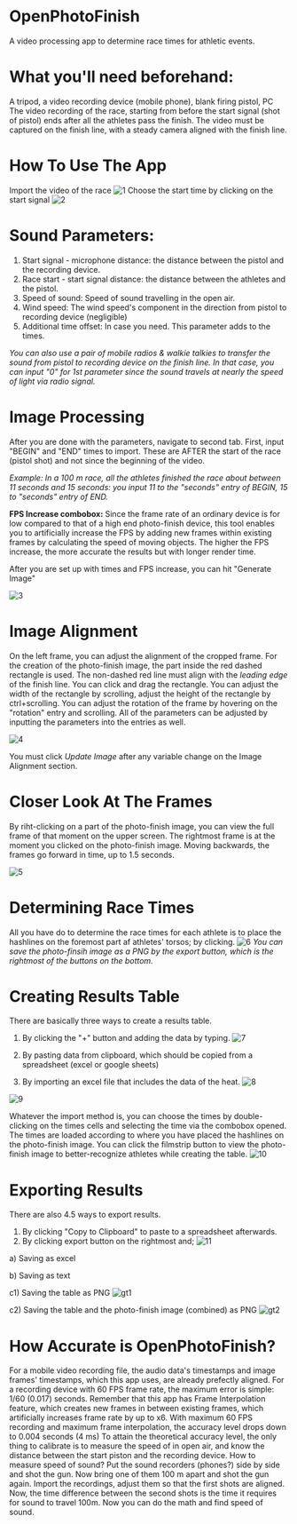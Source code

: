 # OpenPhotoFinish
A video processing app to determine race times for athletic events.
# What you'll need beforehand:
A tripod, a video recording device (mobile phone), blank firing pistol, PC
The video recording of the race, starting from before the start signal (shot of pistol) ends after all the athletes pass the finish.
The video must be captured on the finish line, with a steady camera aligned with the finish line.
# How To Use The App
Import the video of the race
![1](https://github.com/user-attachments/assets/4c54beb5-725d-456d-9743-b5ef7b3f05e9)
Choose the start time by clicking on the start signal
![2](https://github.com/user-attachments/assets/126c959e-e2fe-4011-98b2-a6bce14fb256)
# Sound Parameters:
1) Start signal - microphone distance: the distance between the pistol and the recording device.
2) Race start - start signal distance: the distance between the athletes and the pistol.
3) Speed of sound: Speed of sound travelling in the open air.
4) Wind speed: The wind speed's component in the direction from pistol to recording device (negligible)
5) Additional time offset: In case you need. This parameter adds to the times.

_You can also use a pair of mobile radios & walkie talkies to transfer the sound from pistol to recording device on the finish line. In that case, you can input "0" for 1st parameter since the sound travels at nearly the speed of light via radio signal._

# Image Processing
After you are done with the parameters, navigate to second tab. First, input "BEGIN" and "END" times to import. These are AFTER the start of the race (pistol shot) and not since the beginning of the video.

_Example: In a 100 m race, all the athletes finished the race about between 11 seconds and 15 seconds: you input 11 to the "seconds" entry of BEGIN, 15 to "seconds" entry of END._

**FPS Increase combobox:** Since the frame rate of an ordinary device is for low compared to that of a high end photo-finish device, this tool enables you to artificially increase the FPS by adding new frames within existing frames by calculating the speed of moving objects. The higher the FPS increase, the more accurate the results but with longer render time.

After you are set up with times and FPS increase, you can hit "Generate Image"

![3](https://github.com/user-attachments/assets/6308715c-34ca-421d-a09e-8034984905bc)

# Image Alignment
On the left frame, you can adjust the alignment of the cropped frame. For the creation of the photo-finish image, the part inside the red dashed rectangle is used.
The non-dashed red line must align with the _leading edge_ of the finish line.
You can click and drag the rectangle. You can adjust the width of the rectangle by scrolling, adjust the height of the rectangle by ctrl+scrolling.
You can adjust the rotation of the frame by hovering on the "rotation" entry and scrolling.
All of the parameters can be adjusted by inputting the parameters into the entries as well.

![4](https://github.com/user-attachments/assets/8bcf0112-2560-44c6-a4d8-c227149d027a)

You must click _Update Image_ after any variable change on the Image Alignment section.
# Closer Look At The Frames
By riht-clicking on a part of the photo-finish image, you can view the full frame of that moment on the upper screen.
The rightmost frame is at the moment you clicked on the photo-finish image. Moving backwards, the frames go forward in time, up to 1.5 seconds.

![5](https://github.com/user-attachments/assets/4c38a606-5cec-4d12-886a-d8797cac59a4)

# Determining Race Times
All you have do to determine the race times for each athlete is to place the hashlines on the foremost part af athletes' torsos; by clicking.
![6](https://github.com/user-attachments/assets/bafdabcc-3d74-4a70-871c-cbb62b9060a3)
_You can save the photo-finsih image as a PNG by the export button, which is the rightmost of the buttons on the bottom._

# Creating Results Table
There are basically three ways to create a results table.
1) By clicking the "+" button and adding the data by typing.
![7](https://github.com/user-attachments/assets/f133f7af-f516-436e-bd3a-7b758fcc0e53)

2) By pasting data from clipboard, which should be copied from a spreadsheet (excel or google sheets)
3) By importing an excel file that includes the data of the heat.
![8](https://github.com/user-attachments/assets/99a86d62-720e-4700-816d-d85f4d7cd4c3)

![9](https://github.com/user-attachments/assets/55ef60c9-5837-4aa6-8f9a-16e3b97cd806)

Whatever the import method is, you can choose the times by double-clicking on the times cells and selecting the time via the combobox opened. The times are loaded according to where you have placed the hashlines on the photo-finish image.
You can click the filmstrip button to view the photo-finish image to better-recognize athletes while creating the table.
![10](https://github.com/user-attachments/assets/6a8c8def-a6e2-4713-a131-1399d499b898)

# Exporting Results
There are also 4.5 ways to export results.
1) By clicking "Copy to Clipboard" to paste to a spreadsheet afterwards.
2) By clicking export button on the rightmost and;
   ![11](https://github.com/user-attachments/assets/93098a96-edb0-4f19-979c-7835921da9a6)

a) Saving as excel

b) Saving as text

c1) Saving the table as PNG
![gt1](https://github.com/user-attachments/assets/a29ffa2a-0f43-4401-8a2e-3a9c4c0a1fd8)

c2) Saving the table and the photo-finish image (combined) as PNG
![gt2](https://github.com/user-attachments/assets/c540dcc8-2d94-4939-957e-709b41ef1d0f)

# How Accurate is OpenPhotoFinish?
For a mobile video recording file, the audio data's timestamps and image frames' timestamps, which this app uses, are already prefectly aligned.
For a recording device with 60 FPS frame rate, the maximum error is simple: 1/60 (0.017) seconds.
Remember that this app has Frame Interpolation feature, which creates new frames in between existing frames, which artificially increases frame rate by up to x6.
With maximum 60 FPS recording and maximum frame interpolation, the accuracy level drops down to 0.004 seconds (4 ms)
To attain the theoretical accuracy level, the only thing to calibrate is to measure the speed of in open air, and know the distance between the start piston and the recording device.
How to measure speed of sound? Put the sound recorders (phones?) side by side and shot the gun. Now bring one of them 100 m apart and shot the gun again. 
Import the recordings, adjust them so that the first shots are aligned. Now, the time difference between the second shots is the time it requires for sound to travel 100m.
Now you can do the math and find speed of sound.
